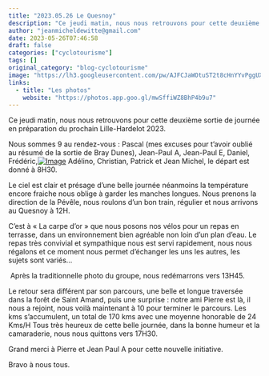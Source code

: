 ```yaml
---
title: "2023.05.26 Le Quesnoy"
description: "Ce jeudi matin, nous nous retrouvons pour cette deuxième sortie de journée en préparation du prochain Lille-Hardelot 2023."
author: "jeanmicheldewitte@gmail.com"
date: 2023-05-26T07:46:58
draft: false
categories: ["cyclotourisme"]
tags: []
original_category: "blog-cyclotourisme"
image: "https://lh3.googleusercontent.com/pw/AJFCJaWOtuST2t8cHnYYvPggUXzw3-ZzdCe7kq-bJXAwPyMySDR2OU5RaU1Qk6mtjHurTI6edSBlkE-I-SabwRgPtZx19ISM8IMIoZG8Yq3semRDI3fdor3n_YFAONlvc8-pJ7fu6HF8w6Bg88dg83r_gJSrdA=w1140-h855-s-no?authuser=1"
links:
  - title: "Les photos"
    website: "https://photos.app.goo.gl/mwSffiWZ8BhP4b9u7"
---
```


Ce jeudi matin, nous nous retrouvons pour cette deuxième sortie de journée en préparation du prochain Lille-Hardelot 2023.

<!--more-->

Nous sommes 9 au rendez-vous&nbsp;: Pascal (mes excuses pour t’avoir oublié au résumé de la sortie de Bray Dunes), Jean-Paul A, Jean-Paul E, Daniel, Frédéric,[![Image](https://lh3.googleusercontent.com/pw/AJFCJaXtSPVt8-o_N4d17aJu1XVRVwFpnhmTJBUNaTIkNKf5tk_HJ0t84Vhr9cVuvEdx8kH1kwqnxRWoSpECQmf9xH2MWgU4zC4s6e3bXKmPfWrsKoqrpL2sW6yn4YYFL-eZKfmb_9wOIROArsjh6Jm4gIsB4A=w1140-h855-s-no?authuser=1)](https://lh3.googleusercontent.com/pw/AJFCJaXtSPVt8-o_N4d17aJu1XVRVwFpnhmTJBUNaTIkNKf5tk_HJ0t84Vhr9cVuvEdx8kH1kwqnxRWoSpECQmf9xH2MWgU4zC4s6e3bXKmPfWrsKoqrpL2sW6yn4YYFL-eZKfmb_9wOIROArsjh6Jm4gIsB4A=w1140-h855-s-no?authuser=1) Adélino, Christian, Patrick et Jean Michel, le départ est donné à 8H30.

Le ciel est clair et présage d’une belle journée néanmoins la température encore fraiche nous oblige à garder les manches longues. Nous prenons la direction de la Pévêle, nous roulons d’un bon train, régulier et nous arrivons au Quesnoy à 12H.

C’est à «&nbsp;La carpe d’or&nbsp;» que nous posons nos vélos pour un repas en terrasse, dans un environnement bien agréable non loin d’un plan d’eau. Le repas très convivial et sympathique nous est servi rapidement, nous nous régalons et ce moment nous permet d’échanger les uns les autres, les sujets sont variés…

&nbsp;Après la traditionnelle photo du groupe, nous redémarrons vers 13H45.

Le retour sera différent par son parcours, une belle et longue traversée dans la forêt de Saint Amand, puis une surprise&nbsp;: notre ami Pierre est là, il nous a rejoint, nous voilà maintenant à 10 pour terminer le parcours. Les kms s’accumulent, un total de 170 kms avec une moyenne honorable de 24 Kms/H
 Tous très heureux de cette belle journée, dans la bonne humeur et la camaraderie, nous nous quittons vers 17H30.

Grand merci à Pierre et Jean Paul A pour cette nouvelle initiative.

Bravo à nous tous.